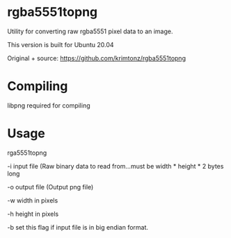 # rgba5551topng
Utility for converting raw rgba5551 pixel data to an image.

This version is built for Ubuntu 20.04

Original + source: https://github.com/krimtonz/rgba5551topng

# Compiling
libpng required for compiling

# Usage
rga5551topng

  -i input file (Raw binary data to read from...must be width * height * 2 bytes long

  -o output file (Output png file)

  -w width in pixels

  -h height in pixels

  -b set this flag if input file is in big endian format.
